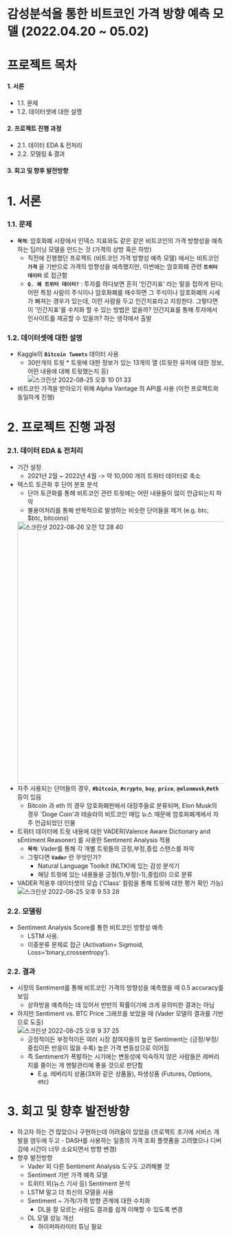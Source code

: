 
# 감성분석을 통한 비트코인 가격 방향 예측 모델 (2022.04.20 ~ 05.02) 

# 프로젝트 목차 

#### 1. 서론
 - 1.1. 문제
 - 1.2. 데이터셋에 대한 설명 

#### 2. 프로젝트 진행 과정 
- 2.1. 데이터 EDA & 전처리 
- 2.2. 모델링 & 결과 

#### 3. 회고 및 향후 발전방향  

# 1. 서론 
### 1.1. 문제
- **`목적`**: 암호화폐 시장에서 인덱스 지표와도 같은 같은 비트코인의 가격 방향성을 예측하는 딥러닝 모델을 만드는 것 (가격의 상방 혹은 하방) 
  - 직전에 진행했던 프로젝트 (비트코인 가격 방향성 예측 모델) 에서는 비트코인 **`가격`** 을 기반으로 가격의 방향성을 예측했지만, 이번에는 암호화폐 관련 **`트위터 데이터`** 로 접근함  
  - **`Q. 왜 트위터 데이터?`** : 투자를 하다보면 흔히 '인간지표' 라는 말을 접하게 된다; 어떤 특정 사람이 주식이나 암호화폐를 매수하면 그 주식이나 암호화폐의 시세가 빠져는 경우가 있는데, 이런 사람을 두고 인간지표라고 지칭한다. 그렇다면 이 '인간지표'를 수치화 할 수 있는 방법은 없을까? 인간지표를 통해 투자에서 인사이트를 제공할 수 있을까? 하는 생각에서 출발 

### 1.2. 데이터셋에 대한 설명 
- Kaggle의 **`Bitcoin Tweets`** 데이터 사용 
  - 30만개의 트윗 * 트윗에 대한 정보가 있는 13개의 열 (트윗한 유저에 대한 정보, 어떤 내용에 대해 트윗했는지 등)   
![스크린샷 2022-08-25 오후 10 01 33](https://user-images.githubusercontent.com/90128775/186672838-1fcdb885-b793-4d3c-8155-0bce7e38ef71.png)
- 비트코인 가격을 받아오기 위해 Alpha Vantage 의 API를 사용 (이전 프로젝트와 동일하게 진행) 

# 2. 프로젝트 진행 과정 
### 2.1. 데이터 EDA & 전처리 
- 기간 설정
  - 2021년 2월 ~ 2022년 4월 -> 약 10,000 개의 트위터 데이터로 축소 
- 텍스트 토큰화 후 단어 분포 분석 
  - 단어 토큰화를 통해 비트코인 관련 트윗에는 어떤 내용들이 많이 언급되는지 파악
  - 불용어처리를 통해 반복적으로 발생하는 비슷한 단어들을 제거 (e.g. btc, $btc, bitcoins)  
  <img width="609" alt="스크린샷 2022-08-26 오전 12 28 40" src="https://user-images.githubusercontent.com/90128775/186708844-ac81f2b9-78a4-4780-bd3b-88383bd70734.png">
- 자주 사용되는 단어들의 경우, **`#bitcoin`**, **`#crypto`**, **`buy`**, **`price`**, **`@elonmusk`**,**`#eth`**  등이 있음 
  - Bitcoin 과 eth 의 경우 암호화폐판에서 대장주들로 분류되며, Elon Musk의 경우 'Doge Coin'과 테슬라의 비트코인 매입 뉴스 때문에 암호화폐계에서 자주 언급되었던 인물  
- 트위터 데이터에 트윗 내용에 대한 VADER(Valence Aware Dictionary and sEntiment Reasoner) 를 사용한 Sentiment Analysis 적용
  - **`목적`**: Vader를 통해 각 개별 트윗들의 긍정,부정,중립 스탠스를 파악
  - 그렇다면 **`Vader`** 란 무엇인가?
    - Natural Language Toolkit (NLTK)에 있는 감성 분석기
    - 해당 트윗에 있는 내용들을 긍정(1),부정(-1),중립(0) 으로 분류 
- VADER 적용후 데이터셋의 모습 ('Class' 컬럼을 통해 트윗에 대한 평가 확인 가능) 
![스크린샷 2022-08-25 오후 9 53 28](https://user-images.githubusercontent.com/90128775/186670076-76a8163b-67c2-45d0-97b4-1c24a779ac1f.png)

### 2.2. 모델링 
- Sentiment Analysis Score를 통한 비트코인 방향성 예측 
  - LSTM 사용. 
  - 이중분류 문제로 접근 (Activation= Sigmoid, Loss=’binary_crossentropy’). 

### 2.2. 결과 
- 시장의 Sentiment를 통해 비트코인 가격의 방향성을 예측했을 때 0.5 accuracy를 보임  
  - 상하방을 예측하는 데 있어서 반반의 확률이기에 크게 유의미한 결과는 아님  
- 하지만 Sentiment vs. BTC Price 그래프를 보았을 때 (Vader 모델의 결과를 기반으로 도출) 	
![스크린샷 2022-08-25 오후 9 37 25](https://user-images.githubusercontent.com/90128775/186669746-5486a81b-00ff-419b-8012-b93da63f81c5.png)
  - 긍정적이든 부정적이든 여러 시장 참여자들의 높은 Sentiment는 (긍정/부정/중립이든 반응이 많을 수록) 높은 가격 변동성으로 이어짐
  - 즉 Sentiment가 폭발하는 시기에는 변동성에 익숙하지 않은 사람들은 레버리지를 줄이는 게 멘탈관리에 좋을 것으로 판단함 
    - E.g. 레버리지 상품(3X와 같은 상품들), 파생상품 (Futures, Options, etc)
 
# 3. 회고 및 향후 발전방향  
- 하고자 하는 건 많았으나 구현하는데 어려움이 있었음 (프로젝트 초기에 서비스 개발을 염두에 두고 - DASH를 사용하는 일종의 가격 조회 플랫폼을 고려했으나 디버깅에 시간이 너무 소요되면서 방향 변경)
- 향후 발전방향 
  - Vader 외 다른 Sentiment Analysis 도구도 고려해볼 것 
  - Sentiment 기반 가격 예측 모델  
  - 트위터 외(뉴스 기사 등) Sentiment 분석 
  - LSTM 말고 더 최신의 모델을 사용 
  - Sentiment ~ 가격/가격 방향 관계에 대한 수치화
    - DL을 잘 모르는 사람도 결과를 쉽게 이해할 수 있도록 변경  
  - DL 모델 성능 개선 
    - 하이퍼파라미터 튜닝 필요 




